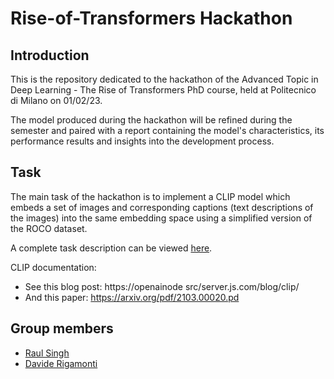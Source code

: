 # Rise-of-Transformers Hackathon

## Introduction

This is the repository dedicated to the hackathon of the Advanced Topic in Deep Learning - The Rise of Transformers PhD course, held at Politecnico di Milano on 01/02/23.

The model produced during the hackathon will be refined during the semester and paired with a report containing the model's characteristics, its performance results and insights into the development process.

## Task

The main task of the hackathon is to implement a CLIP model which embeds a
set of images and corresponding captions (text descriptions of the images) into the same
embedding space using a simplified version of the ROCO dataset.

A complete task description can be viewed [here](Hackathon%20Task%20Description.pdf).

CLIP documentation:
- See this blog post: https://openainode src/server.js.com/blog/clip/
- And this paper: https://arxiv.org/pdf/2103.00020.pd

## Group members

- [Raul Singh](https://github.com/RaulSingh-7)
- [Davide Rigamonti](https://github.com/daviderigamonti)
